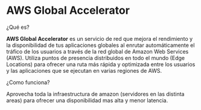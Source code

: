 # AWS Global Accelerator

¿Qué es?

**AWS Global Accelerator** es un servicio de red que mejora el rendimiento y la disponibilidad de tus aplicaciones globales al enrutar automáticamente el tráfico de los usuarios a través de la red global de Amazon Web Services (AWS). Utiliza puntos de presencia distribuidos en todo el mundo (Edge Locations) para ofrecer una ruta más rápida y optimizada entre los usuarios y las aplicaciones que se ejecutan en varias regiones de AWS.

¿Como funciona?

Aprovecha toda la infraestructura de amazon (servidores en las distinta areas) para ofrecer una disponibilidad mas alta y menor latencia.